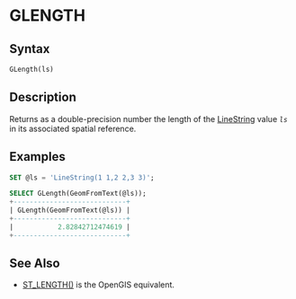 # GLENGTH

## Syntax

```sql
GLength(ls)
```

## Description

Returns as a double-precision number the length of the
[LineString](/sql-statements-structure/geographic-geometric-features/geometry-constructors/linestring/) value <em>`ls`</em> in its associated spatial reference.

## Examples

```sql
SET @ls = 'LineString(1 1,2 2,3 3)';

SELECT GLength(GeomFromText(@ls));
+----------------------------+
| GLength(GeomFromText(@ls)) |
+----------------------------+
|           2.82842712474619 |
+----------------------------+
```

## See Also

- [ST_LENGTH()](/sql-statements-structure/geographic-geometric-features/geometry-relations/st_length/) is the OpenGIS equivalent.